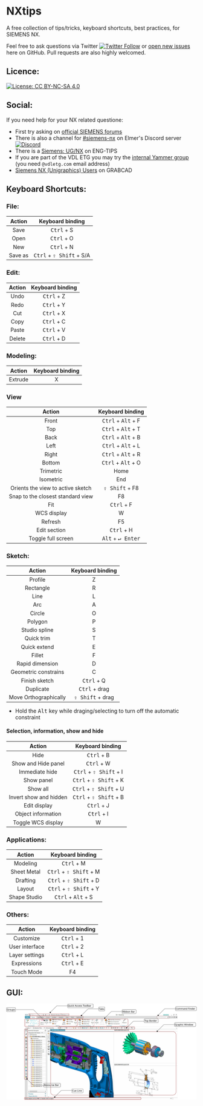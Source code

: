 # NXtips
A free collection of tips/tricks, keyboard shortcuts, best practices, for SIEMENS NX.

Feel free to ask questions via Twitter [![Twitter Follow](https://img.shields.io/twitter/follow/fsfarimani?style=flat-square)](https://twitter.com/fsfarimani) or [open new issues](https://github.com/Foadsf/NXtips/issues) here on GitHub. Pull requests are also highly welcomed.

## Licence:
[![License: CC BY-NC-SA 4.0](https://img.shields.io/badge/License-CC%20BY--NC--SA%204.0-lightgrey.svg)](https://creativecommons.org/licenses/by-nc-sa/4.0/)

## Social:

If you need help for your NX related questione:

* First try asking on [official SIEMENS forums](community.sw.siemens.com)
* There is also a channel for [#siemens-nx](https://discord.gg/YM2SFah) on Elmer's Discord server [![Discord](https://img.shields.io/discord/412182089279209474?style=flat-square)](https://discord.gg/YM2SFah)
* There is a [Siemens: UG/NX](https://www.eng-tips.com/threadminder.cfm?pid=561) on ENG-TIPS
* If you are part of the VDL ETG you may try the [internal Yammer group](https://www.yammer.com/vdletg.com/#/threads/inGroup?type=in_group&feedId=33947099136&view=all) (you need `@vdletg.com` email address)
* [Siemens NX (Unigraphics) Users](https://grabcad.com/groups/siemens-nx-unigraphics-users/) on GRABCAD


## Keyboard Shortcuts:

### File:

|      Action      |       Keyboard binding      |
|:----------------:|:---------------------------:|
|        Save      |          <kbd>Ctrl</kbd>   + S         |
|        Open      |          <kbd>Ctrl</kbd>   + O         |
|        New       |          <kbd>Ctrl</kbd>   + N         |
|     Save   as    |     <kbd>Ctrl</kbd>   + <kbd>⇧ Shift</kbd> + S/A    |

### Edit:

|     Action    |  Keyboard binding |
|:-------------:|:-----------------:|
|      Undo     |     <kbd>Ctrl</kbd>   + Z    |
|      Redo     |     <kbd>Ctrl</kbd>   + Y    |
|       Cut     |     <kbd>Ctrl</kbd>   + X    |
|      Copy     |     <kbd>Ctrl</kbd>   + C    |
|      Paste    |     <kbd>Ctrl</kbd>   + V    |
|     Delete    |     <kbd>Ctrl</kbd>   + D    |

### Modeling:

|     Action     | Keyboard binding |
|:--------------:|:----------------:|
|     Extrude    |         X        |

### View

|                 Action                |     Keyboard binding    |
|:-------------------------------------:|:-----------------------:|
|                  Front                |     <kbd>Ctrl</kbd>   + <kbd>Alt</kbd> + F    |
|                   Top                 |     <kbd>Ctrl</kbd>   + <kbd>Alt</kbd> + T    |
|                  Back                 |     <kbd>Ctrl</kbd>   + <kbd>Alt</kbd> + B    |
|                  Left                 |     <kbd>Ctrl</kbd>   + <kbd>Alt</kbd> + L    |
|                  Right                |     <kbd>Ctrl</kbd>   + <kbd>Alt</kbd> + R    |
|                 Bottom                |     <kbd>Ctrl</kbd>   + <kbd>Alt</kbd> + O    |
|                Trimetric              |           Home          |
|                Isometric              |            End          |
| Orients the view to active sketch     |       <kbd>⇧ Shift</kbd>   + F8      |
|  Snap to the closest standard view    |            F8           |
|                   Fit                 |        <kbd>Ctrl</kbd>   + F       |
|              WCS   display            |             W           |
|                 Refresh               |            F5           |
|             Edit   section            |        <kbd>Ctrl</kbd>   + H       |
|          Toggle   full screen         |       <kbd>Alt</kbd>   + <kbd>↵ Enter</kbd>     |

### Sketch:

|             Action             |    Keyboard binding   |
|:------------------------------:|:---------------------:|
|             Profile            |            Z          |
|            Rectangle           |            R          |
|               Line             |            L          |
|               Arc              |            A          |
|              Circle            |            O          |
|             Polygon            |            P          |
|         Studio   spline        |            S          |
|           Quick   trim         |            T          |
|          Quick   extend        |            E          |
|              Fillet            |            F          |
|        Rapid   dimension       |            D          |
|      Geometric   constrains    |            C          |
|         Finish   sketch        |       <kbd>Ctrl</kbd>   + Q      |
|            Duplicate           |      <kbd>Ctrl</kbd>   + drag    |
|     Move   Orthographically    |     <kbd>⇧ Shift</kbd>   + drag    |

* Hold the <kbd>Alt</kbd> key while draging/selecting to turn off the automatic constraint

#### Selection, information, show and hide

|             Action            |      Keyboard binding     |
|:-----------------------------:|:-------------------------:|
|              Hide             |         <kbd>Ctrl</kbd>   + B        |
|      Show   and Hide panel    |         <kbd>Ctrl</kbd>   + W        |
|        Immediate   hide       |     <kbd>Ctrl</kbd>   + <kbd>⇧ Shift</kbd> + I    |
|           Show panel          |     <kbd>Ctrl</kbd>   + <kbd>⇧ Shift</kbd> + K    |
|            Show all           |     <kbd>Ctrl</kbd>   + <kbd>⇧ Shift</kbd> + U    |
|     Invert show and hidden    |     <kbd>Ctrl</kbd>   + <kbd>⇧ Shift</kbd> + B    |
|         Edit   display        |         <kbd>Ctrl</kbd>   + J        |
|      Object   information     |         <kbd>Ctrl</kbd>   + I        |
|      Toggle   WCS display     |              W            |

### Applications:

|         Action        |      Keyboard binding     |
|:---------------------:|:-------------------------:|
|        Modeling       |          <kbd>Ctrl</kbd> + M         |
|       Sheet Metal     |     <kbd>Ctrl</kbd> +   <kbd>⇧ Shift</kbd> + M    |
|        Drafting       |     <kbd>Ctrl</kbd> +   <kbd>⇧ Shift</kbd> + D    |
|         Layout        |     <kbd>Ctrl</kbd> +   <kbd>⇧ Shift</kbd> + Y    |
|     Shape   Studio    |      <kbd>Ctrl</kbd> + <kbd>Alt</kbd>   + S     |

### Others:

|          Action         | Keyboard binding |
|:-----------------------:|:----------------:|
|         Customize       |      <kbd>Ctrl</kbd> + 1    |
|     User   interface    |      <kbd>Ctrl</kbd> + 2    |
|      Layer settings     |     <kbd>Ctrl</kbd> + L     |
|      Expressions     |     <kbd>Ctrl</kbd> + E     |
|      Touch Mode     |     F4     |

## GUI:
<pre>
<img src="./GUI.svg" width="700">               
</pre>
